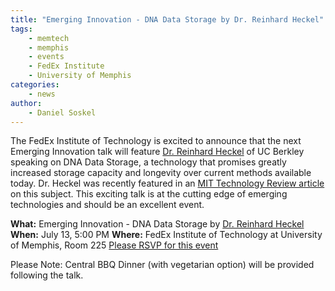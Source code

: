 ```yaml
---
title: "Emerging Innovation - DNA Data Storage by Dr. Reinhard Heckel"
tags:
    - memtech
    - memphis
    - events
    - FedEx Institute
    - University of Memphis
categories:
    - news
author:
    - Daniel Soskel
---
```


The FedEx Institute of Technology is excited to announce that the next Emerging Innovation talk will feature <a href="http://www.reinhardheckel.com/" target="_blank">Dr. Reinhard Heckel</a> of UC Berkley speaking on DNA Data Storage, a technology that promises greatly increased storage capacity and longevity over current methods available today. Dr. Heckel was recently featured in an <a href="https://www.technologyreview.com/s/601851/microsoft-reports-a-big-leap-forward-for-dna-data-storage/" target="_blank">MIT Technology Review article</a> on this subject. This exciting talk is at the cutting edge of emerging technologies and should be an excellent event.

**What:** Emerging Innovation - DNA Data Storage by <a href="http://www.reinhardheckel.com/" target="_blank">Dr. Reinhard Heckel</a>
**When:** July 13, 5:00 PM
**Where:** FedEx Institute of Technology at University of Memphis, Room 225
<a href="https://memphis.co1.qualtrics.com/jfe/form/SV_08wslHk1ioHRRQh" target="_blank">Please RSVP for this event</a>

Please Note: Central BBQ Dinner (with vegetarian option) will be provided following the talk.
